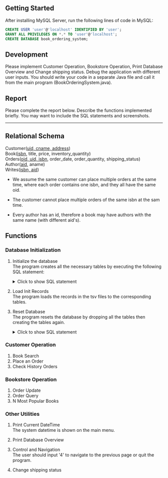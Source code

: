 ## Getting Started

After installing MySQL Server, run the following lines of code in MySQL:

```sql
CREATE USER 'user'@'localhost' IDENTIFIED BY 'user';
GRANT ALL PRIVILEGES ON *.* TO 'user'@'localhost';
CREATE DATABASE book_ordering_system;
```

## Development

Please implement Customer Operation, Bookstore Operation, Print Database Overview and Change shipping status.
Debug the application with different user inputs.
You should write your code in a separate Java file and call it from the main program (BookOrderingSystem.java).

## Report

Please complete the report below. Describe the functions implemented briefly.
You may want to include the SQL statements and screenshots.<br>

---

## Relational Schema

Customer(<ins>uid, cname, address</ins>)\
Book(<ins>isbn</ins>, title, price, inventory_quantity)\
Orders(<ins>oid, uid, isbn</ins>, order_date, order_quantity, shipping_status)\
Author(<ins>aid</ins>, aname)\
Writes(<ins>isbn, aid</ins>)

- We assume the same customer can place multiple orders at the same time,
  where each order contains one isbn, and they all have the same oid.

- The customer cannot place multiple orders of the same isbn at the sam time.

- Every author has an id, therefore a book may have authors with the same name (with different aid's).

## Functions

### Database Initialization

1. Initialize the database\
    The program creates all the necessary tables by executing the following SQL statement:
   <details>
   <summary>Click to show SQL statement</summary>

   ```sql
   CREATE TABLE Customer
           (uid CHAR(10) not NULL,
            name CHAR(50) not NULL,
            address CHAR(200) not NULL,
            PRIMARY KEY ( uid ));
   CREATE TABLE Book
           (isbn CHAR(13) not NULL,
            title CHAR(100) not NULL,
            price INTEGER,
            inventory_quantity INTEGER,
            PRIMARY KEY ( isbn ));
   CREATE TABLE Orders
           (oid CHAR(8) not NULL,
            uid CHAR(10) not NULL,
            isbn CHAR(13) not NULL,
            order_date DATE,
            order_quantity INTEGER,
            shipping_status CHAR(8),
            FOREIGN KEY ( uid ) REFERENCES Customer( uid ),
            FOREIGN KEY ( isbn ) REFERENCES Book( isbn ),
            PRIMARY KEY ( oid, uid, isbn ));
   CREATE TABLE Author
           (aid CHAR(10) not NULL,
            aname CHAR(50) not NULL,
            PRIMARY KEY ( aid ));
   CREATE TABLE Writes
           (isbn CHAR(13) not NULL,
            aid CHAR(10) not NULL,
            FOREIGN KEY ( isbn ) REFERENCES Book( isbn ),
            FOREIGN KEY ( aid ) REFERENCES Author( aid ),
            PRIMARY KEY ( isbn, aid ))
   ```

    </details>

2. Load Init Records\
   The program loads the records in the tsv files to the corresponding tables.

3. Reset Database\
   The program resets the database by dropping all the tables then creating the tables again.
    <details>
   <summary>Click to show SQL statement</summary>

   ```sql
   DROP TABLE Orders;
   DROP TABLE Writes;
   DROP TABLE Author;
   DROP TABLE Book;
   DROP TABLE Customer;
   ```

    </details>

### Customer Operation

1. Book Search
2. Place an Order
3. Check History Orders

### Bookstore Operation

1. Order Update
2. Order Query
3. N Most Popular Books

### Other Utilities

1. Print Current DateTime\
   The system datetime is shown on the main menu.

2. Print Database Overview
3. Control and Navigation\
   The user should input '4' to navigate to the previous page or quit the program.

4. Change shipping status
